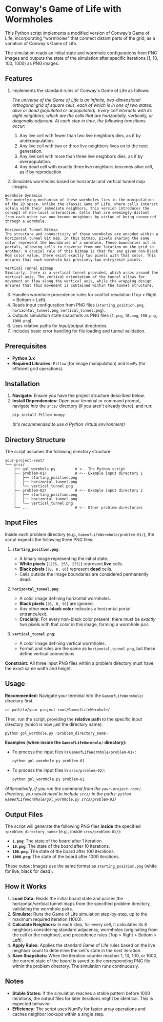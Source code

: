 # Conway's Game of Life with Wormholes

This Python script implements a modified version of Conway's Game of Life, incorporating "wormholes" that connect distant parts of the grid, as a variation of Conway's Game of Life.

The simulation reads an initial state and wormhole configurations from PNG images and outputs the state of the simulation after specific iterations (1, 10, 100, 1000) as PNG images.

## Features

1. Implements the standard rules of Conway's Game of Life as follows:

    *The universe of the Game of Life is an infinite, two-dimensional orthogonal grid of square cells, each of which is in one of two states: alive or dead (populated or unpopulated). Every cell interacts with its eight neighbors, which are the cells that are horizontally, vertically, or diagonally adjacent. At each step in time, the following transitions occur:*
    1. Any live cell with fewer than two live neighbors dies, as if by underpopulation.
    2. Any live cell with two or three live neighbors lives on to the next generation.
    3. Any live cell with more than three live neighbors dies, as if by overpopulation.
    4. Any dead cell with exactly three live neighbors becomes alive cell, as if by reproduction

2.   Simulates wormholes based on horizontal and vertical tunnel map images.

    Wormhole Dynamics
    The underlying mechanism of these wormholes lies in the manipulation of the 2D space. Unlike the classic Game of Life, where cells interact solely with their immediate neighbors, this version introduces the concept of non-local interaction. Cells that are seemingly distant from each other can now become neighbors by virtue of being connected through a wormhole.

    Horizontal Tunnel Bitmap
    The structure and connectivity of these wormholes are encoded within a horizontal tunnel bit map. In this bitmap, pixels sharing the same color represent the boundaries of a wormhole. These boundaries act as portals, allowing cells to traverse from one location on the grid to another. A crucial rule of this bitmap is that for any given non-black RGB color value, there exist exactly two pixels with that color. This ensures that each wormhole has precisely two entry/exit points.

    Vertical Tunnel Bitmap
    Similarly, there is a vertical tunnel provided, which wraps around the vertical axis. The vertical orientation of the tunnel allows for movement or flow along the vertical axis, while the wrapping design ensures that this movement is contained within the tunnel structure.

3.   Handles wormhole precedence rules for conflict resolution (Top > Right > Bottom > Left).
4.   Reads input configuration from PNG files (`starting_position.png`, `horizontal_tunnel.png`, `vertical_tunnel.png`).
5.   Outputs simulation state snapshots as PNG files (`1.png`, `10.png`, `100.png`, `1000.png`).
6.   Uses relative paths for input/output directories.
7.   Includes basic error handling for file loading and tunnel validation.

## Prerequisites

*   **Python 3.x**
*   **Required Libraries:** `Pillow` (for image manipulation) and `NumPy` (for efficient grid operations).

## Installation

1.  **Navigate:** Ensure you have the project structure described below.
2.  **Install Dependencies:** Open your terminal or command prompt, navigate *into* the `srcs/` directory (if you aren't already there), and run:
    ```bash
    pip install Pillow numpy
    ```
    *(It's recommended to use a Python virtual environment)*

## Directory Structure

The script assumes the following directory structure:

```
your-project-root/
└── srcs/
    ├── gol_wormhole.py         # <-- The Python script
    ├── problem-01/             # <-- Example input directory 1
    │   ├── starting_position.png
    │   ├── horizontal_tunnel.png
    │   └── vertical_tunnel.png
    ├── problem-02/             # <-- Example input directory 2
    │   ├── starting_position.png
    │   ├── horizontal_tunnel.png
    │   └── vertical_tunnel.png
    └── ...                     # <-- Other problem directories
```

## Input Files

Inside *each* problem directory (e.g., `GameofLifeWormhole/problem-01/`), the script expects the following three PNG files:

1.  **`starting_position.png`**:
    *   A binary image representing the initial state.
    *   **White pixels** (`(255, 255, 255)`) represent **live** cells.
    *   **Black pixels** (`(0, 0, 0)`) represent **dead** cells.
    *   Cells outside the image boundaries are considered permanently dead.

2.  **`horizontal_tunnel.png`**:
    *   A color image defining horizontal wormholes.
    *   **Black pixels** (`(0, 0, 0)`) are ignored.
    *   Any other **non-black color** indicates a horizontal portal entrance/exit.
    *   **Crucially:** For every non-black color present, there must be *exactly two* pixels with that color in this image, forming a wormhole pair.

3.  **`vertical_tunnel.png`**:
    *   A color image defining vertical wormholes.
    *   Format and rules are the same as `horizontal_tunnel.png`, but these define vertical connections.

**Constraint:** All three input PNG files within a problem directory must have the exact same width and height.

## Usage

**Recommended:** Navigate your terminal *into* the `GameofLifeWormhole/` directory first. 

```bash
cd path/to/your-project-root/GameofLifeWormhole/
```

Then, run the script, providing the **relative path** to the specific input directory (which is now just the directory name):

```bash
python gol_wormhole.py <problem_directory_name>
```

**Examples (when inside the `GameofLifeWormhole/` directory):**

*   To process the input files in `GameofLifeWormhole/problem-01/`:
    ```bash
    python gol_wormhole.py problem-01
    ```
*   To process the input files in `srcs/problem-02/`:
    ```bash
    python gol_wormhole.py problem-02
    ```

*(Alternatively, if you run the command from the `your-project-root/` directory, you would need to include `srcs/` in the paths: `python GameofLifeWormhole/gol_wormhole.py srcs/problem-01`)*

## Output Files

The script will generate the following PNG files **inside** the specified `<problem_directory_name>` (e.g., inside `srcs/problem-01/`):

*   **`1.png`**: The state of the board after 1 iteration.
*   **`10.png`**: The state of the board after 10 iterations.
*   **`100.png`**: The state of the board after 100 iterations.
*   **`1000.png`**: The state of the board after 1000 iterations.

These output images use the same format as `starting_position.png` (white for live, black for dead).

## How it Works

1.  **Load Data:** Reads the initial board state and parses the horizontal/vertical tunnel maps from the specified problem directory, validating the wormhole pairs.
2.  **Simulate:** Runs the Game of Life simulation step-by-step, up to the maximum required iteration (1000).
3.  **Calculate Neighbors:** In each step, for every cell, it calculates its 8 neighbors considering standard adjacency, wormholes (originating from the cell or the neighbor), and precedence rules (Top > Right > Bottom > Left).
4.  **Apply Rules:** Applies the standard Game of Life rules based on the live neighbor count to determine the cell's state in the *next* iteration.
5.  **Save Snapshots:** When the iteration counter reaches 1, 10, 100, or 1000, the current state of the board is saved to the corresponding PNG file within the problem directory. The simulation runs continuously.

## Notes

*   **Stable States:** If the simulation reaches a stable pattern before 1000 iterations, the output files for later iterations might be identical. This is expected behavior.
*   **Efficiency:** The script uses NumPy for faster array operations and caches neighbor lookups within a single step.